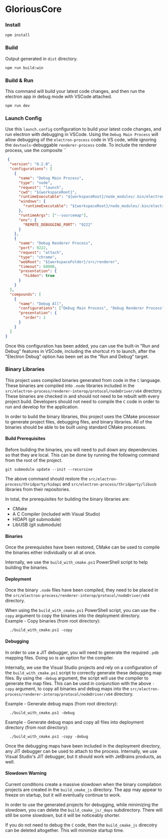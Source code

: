# GloriousCore

### Install
```shell
npm install
```

### Build
Output generated in `dist` directory.
```shell
npm run build:win
```

### Build & Run
This command will build your latest code changes, and then run the electron app in debug mode with VSCode attached.
```shell
npm run dev
```

### Launch Config
Use this `launch.config` configuration to build your latest code changes, and run electron with debugging in VSCode. Using the `Debug Main Process` will allow debugging of the `electron-process` code in VS code, while ignoring the `devtools`-debuggable `renderer-process` code. To include the renderer process, use the composite `` 
```json
 {
  "version": "0.2.0",
  "configurations": [
    {
      "name": "Debug Main Process",
      "type": "node",
      "request": "launch",
      "cwd": "${workspaceRoot}",
      "runtimeExecutable": "${workspaceRoot}/node_modules/.bin/electron-vite",
      "windows": {
        "runtimeExecutable": "${workspaceRoot}/node_modules/.bin/electron-vite.cmd"
      },
      "runtimeArgs": ["--sourcemap"],
      "env": {
        "REMOTE_DEBUGGING_PORT": "9222"
      }
    },
    {
      "name": "Debug Renderer Process",
      "port": 9222,
      "request": "attach",
      "type": "chrome",
      "webRoot": "${workspaceFolder}/src/renderer",
      "timeout": 60000,
      "presentation": {
        "hidden": true
      }
    }
  ],
  "compounds": [
    {
      "name": "Debug All",
      "configurations": ["Debug Main Process", "Debug Renderer Process"],
      "presentation": {
        "order": 1
      }
    }
  ]
}
```

Once this configuration has been added, you can use the built-in "Run and Debug" features in VSCode, including the shortcut `F5` to launch, after the "Electron Debug" option has been set as the "Run and Debug" target.

### Binary Libraries
This project uses compiled binaries generated from code in the `C` language. These binaries are compiled into `.node` libraries included in the `src/electron-process/renderer-interop/protocol/nodeDriver/x64` directory. These binaries are checked in and should not need to be rebuilt with every project build. Developers should not need to compile the `C` code in order to run and develop for the application.

In order to build the binary libraries, this project uses the CMake processor to generate project files, debugging files, and binary libraries. All of the binaries should be able to be built using standard CMake processes.

#### Build Prerequisites
Before building the binaries, you will need to pull down any dependencies so that they are local. This can be done by running the following command from the root of the project.

```shell
git submodule update --init --recursive
```

The above command should restore the `src/electron-process/thridparty/hidapi` and `src/electron-process/thridparty/libusb` libraries from their repositories.

In total, the prerequisites for building the binary libraries are:
 - CMake
 - A C Compiler (included with Visual Studio)
 - HIDAPI (git submodule)
 - LibUSB (git submodule)

#### Binaries
Once the prerequisites have been restored, CMake can be used to compile the binaries either individually or all at once.  

Internally, we use the `build_with_cmake.ps1` PowerShell script to help building the binaries.

#### Deployment
Once the binary `.node` files have been compiled, they need to be placed in the `src/electron-process/renderer-interop/protocol/nodeDriver/x64` directory.

When using the `build_with_cmake.ps1` PowerShell script, you can use the `-copy` argument to copy the binaries into the deployment directory.  
Example - Copy binaries (from root directory):
```shell
  ./build_with_cmake.ps1 -copy
```

#### Debugging
In order to use a JIT debugger, you will need to generate the required `.pdb` mapping files. Doing so is an option for the compiler.

Internally, we use the Visual Studio projects and rely on a configuration of the `build_with_cmake.ps1` script to correctly generate these debugging map files. By using the `-debug` argument, the script will use the compiler to generate the map files. This can be used in conjunction with the above `-copy` argument, to copy all binaries and debug maps into the `src/electron-process/renderer-interop/protocol/nodeDriver/x64` directory.

Example - Generate debug maps (from root directory):
```shell
  ./build_with_cmake.ps1 -debug
```


Example - Generate debug maps and copy all files into deployment directory (from root directory):
```shell
  ./build_with_cmake.ps1 -copy -debug
```

Once the debugging maps have been included in the deployment directory, any JIT debugger can be used to attach to the process. Internally, we use Visual Studio's JIT debugger, but it should work with JetBrains products, as well.


#### Slowdown Warning
Current conditions create a massive slowdown when the binary compilation projects are created in the `build_cmake_js` directory. The app may appear to freeze on startup, but it will eventually continue to work.

In order to use the generated projects for debugging, while minimizing the slowdown, you can delete the `build_cmake_js/_deps` subdirectory. There will still be some slowdown, but it will be noticeably shorter.

If you do not need to debug the `C` code, then the `build_cmake_js` direcotry can be deleted altogether. This will minimize startup time.
